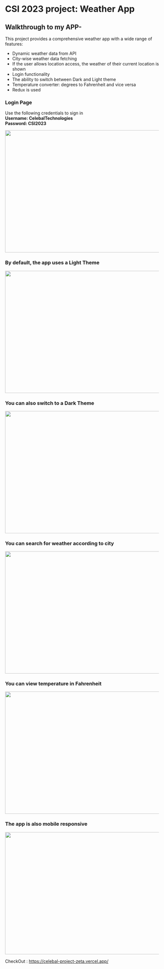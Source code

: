 # CSI 2023 project: Weather App

## Walkthrough to my APP-

This project provides a comprehensive weather app with a wide range of features:

- Dynamic weather data from API
- City-wise weather data fetching
- If the user allows location access, the weather of their current location is shown
- Login functionality
- The ability to switch between Dark and Light theme
- Temperature converter: degrees to Fahrenheit and vice versa
- Redux is used 

### Login Page

Use the following credentials to sign in
<br/>
**Username: CelebalTechnologies <br/>  Password: CSI2023**

<img src="https://github.com/Sakshi-1701/celebal-project/assets/84696772/c49f3de4-20b6-48de-bf9e-ab7405545964" width="800" height="400" />


### By default, the app uses a Light Theme

<img src="https://github.com/Sakshi-1701/celebal-project/assets/84696772/e2113036-b6ac-4ed4-bec2-a81912290be4" width="800" height="400" />

### You can also switch to a Dark Theme

<img src="https://github.com/Sakshi-1701/celebal-project/assets/84696772/6d61d806-5352-44a7-a022-93794af034ee" width="800" height="400" />

### You can search for weather according to city

<img src="https://github.com/Sakshi-1701/celebal-project/assets/84696772/d8b93b6c-4f18-4481-a3ed-2541232cb249" width="800" height="400" />

### You can view temperature in Fahrenheit

<img src="https://github.com/Sakshi-1701/celebal-project/assets/84696772/a778a2e6-fd98-46ec-a4d5-a10c6ada5bc8" width="800" height="400" />

### The app is also mobile responsive

<img src="https://github.com/Sakshi-1701/celebal-project/assets/84696772/f0257e66-0a99-4183-bdd3-e164d63d3587" width="800" height="400" />


CheckOut : https://celebal-project-zeta.vercel.app/
